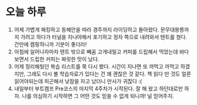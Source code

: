 # 오늘 하루

1. 어제 가볍게 패킹하고 동해안을 따라 경주까지 라이딩하고 돌아왔다. 문무대왕릉까지 가려고 하다가 터널을 지나야해서 포기하고 정자 쪽으로 내려와서 텐트를 쳤다. 간만에 캠핑하니까 기분이 좋더라!
2. 아침에 일어나자마자 텐트 밖으로 빼꼼 고개내밀고 커피를 드립해서 먹었는데 바다보면서 드립한 커피는 짜릿한 맛이 났다.
3. 어제 정리해뒀던 복습 리스트를 쭉 다시 봤다. 시간이 지나면 또 까먹고 까먹고 하겠지만, 그래도 다시 볼 학습자료가 있다는 건 꽤 괜찮은 것 같다. 책 읽다 만 것도 얼른 읽어야되는데 피곤해서 낮잠을 자고 났더니 만사가 귀찮다 :(
4. 내일부터 부트캠프 Pre코스의 마지막 4주차가 시작된다. 잘 해 왔고 하던대로만 하자. 나를 의심하기 시작하면 그 어떤 것도 믿을 수 없게 되니까! 널 믿어주지. 